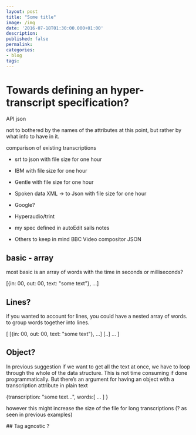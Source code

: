 ```yaml
---
layout: post
title: "Some title"
image: /img
date: '2016-07-18T01:30:00.000+01:00'
description:
published: false
permalink:
categories:
- blog
tags:
---
```


# Towards defining an hyper-transcript specification?
<!-- Interactive transcript  -->


API json 

not to bothered by the names of the attributes at this point, but rather by what info to have in it.

comparison of existing transcriptions

- srt to json
with file size for one hour

- IBM
with file size for one hour

- Gentle
with file size for one hour

- Spoken data XML -> to Json
with file size for one hour

- Google?

- Hyperaudio/trint

- my spec defined in autoEdit sails notes

- Others to keep in mind
BBC Video compositor JSON


## basic - array

most basic is an array of words with the time in seconds or milliseconds?

[{in: 00, out: 00, text: "some text"}, …]


## Lines?
if you wanted to account for lines, you could have a nested array of words. to group words together into lines.

[
[{in: 00, out: 00, text: "some text"}, …]
[..]
…
]


## Object?

In previous suggestion if we want to get all the text at once, we have to loop through the
whole of the data structure. This is not time consuming if done programmatically.
But there’s an argument for having an object with a transcription attribute in plain text

{transcription: "some text…",
words:[
…
]
}

however this might increase the size of the file for long transcriptions (? as seen in previous examples)



## Tag agnostic
?
